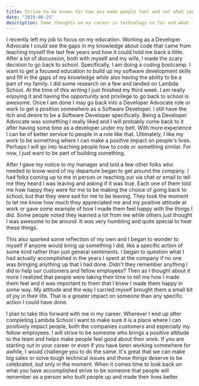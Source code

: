 ```yaml
---
title: Strive to be known for how you made people feel and not what you've done
date: "2019-08-25"
description: Some thoughts on my career in technology so far and what I plan to focus on going forward
---
```


I recently left my job to focus on my education. Working as a Developer Advocate I could see the gaps in my knowledge about code that came from teaching myself the last few years and how it could hold me back a little. After a lot of discussion, both with myself and my wife, I made the scary decision to go back to school. Specifically, I am doing a coding bootcamp. I want to get a focused education to build up my software development skills and fill in the gaps of my knowledge while also having the ability to be a part of my family. I did some research on a few and landed on Lambda School. At the time of this writing I just finished my third week. I am really enjoying it and having the opportunity and privilege to go back to school is awesome. Once I am done I may go back into a Developer Advocate role or work to get a position somewhere as a Software Developer. I still have the itch and desire to be a Software Developer specifically. Being a Developer Advocate was something I really liked and I will probably come back to it after having some time as a developer under my belt. With more experience I can be of better service to people in a role like that. Ultimately, I like my work to be something where I can make a positive impact on people's lives. Perhaps I will go into teaching people how to code or something similar. For now, I just want to be part of building something.

After I gave my notice to my manager and told a few other folks who needed to know word of my departure began to get around the company. I had folks coming up to me in person or reaching out via chat or email to tell me they heard I was leaving and asking if it was true. Each one of them told me how happy they were for me to be making the choice of going back to school, but that they were sad for me to be leaving. They took the moment to let me know how much they appreciated me and my positive attitude at work or gave some example of how I made them feel happy with the things I did. Some people noted they learned a lot from me while others just thought I was awesome to be around. It was very humbling and quite special to hear these things.

This also sparked some reflection of my own and I began to wonder to myself if anyone would bring up something I did, like a specific action of some kind rather than just general sentiments. I began to question what I had actually accomplished in the years I spent at the company if no one was bringing anything up that I had done. Didn't they remember anything I did to help our customers and fellow employees? Then as I thought about it more I realized that people were taking their time to tell me how I made them feel and it was important to them that I knew I made them happy in some way. My attitude and the way I carried myself brought them a small bit of joy in their life. That is a greater impact on someone than any specific action I could have done.

I plan to take this forward with me in my career. Wherever I end up after completing Lambda School I want to make sure it is a place where I can positively impact people, both the companies customers and especially my fellow employees. I will strive to be someone who brings a positive attitude to the team and helps make people feel good about their work. If you are starting out in your career or even if you have been working somewhere for awhile, I would challenge you to do the same. It's great that we can make big sales or solve tough technical issues and those things deserve to be celebrated, but only in the moment. When it comes time to look back on what you have accomplished strive to be someone that people will remember as a person who built people up and made their lives better.
